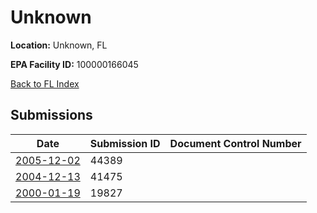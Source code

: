 # Unknown

**Location:** Unknown, FL

**EPA Facility ID:** 100000166045

[Back to FL Index](../../index.md)

## Submissions

| Date | Submission ID | Document Control Number |
|------|--------------|-------------------------|
| [2005-12-02](submissions/44389.md) | 44389 |  |
| [2004-12-13](submissions/41475.md) | 41475 |  |
| [2000-01-19](submissions/19827.md) | 19827 |  |
